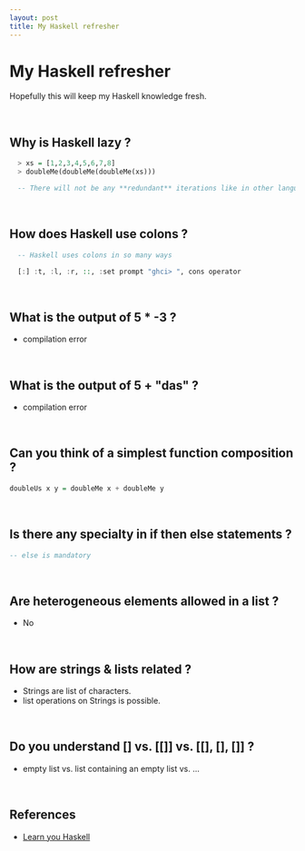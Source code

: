 ```yaml
---
layout: post
title: My Haskell refresher
---
```


# My Haskell refresher

Hopefully this will keep my Haskell knowledge fresh.

<br />

## Why is Haskell lazy ?

```Haskell
  > xs = [1,2,3,4,5,6,7,8]
  > doubleMe(doubleMe(doubleMe(xs)))

  -- There will not be any **redundant** iterations like in other languages
```

<br />

## How does Haskell use colons ?

```Haskell
  -- Haskell uses colons in so many ways

  [:] :t, :l, :r, ::, :set prompt "ghci> ", cons operator
```

<br />

## What is the output of 5 * -3 ?

- compilation error

<br />

## What is the output of 5 + "das" ?

- compilation error

<br />

## Can you think of a simplest function composition ?

```Haskell
doubleUs x y = doubleMe x + doubleMe y
```

<br />

## Is there any specialty in if then else statements ?

```Haskell
-- else is mandatory
```

<br />

## Are heterogeneous elements allowed in a list ?

- No

<br />

## How are strings & lists related ?

- Strings are list of characters.
- list operations on Strings is possible.

<br />

## Do you understand [] vs. [[]] vs. [[], [], []] ?

- empty list vs. list containing an empty list vs. ...

<br />

## References

- [Learn you Haskell](http://learnyouahaskell.com/chapters)
